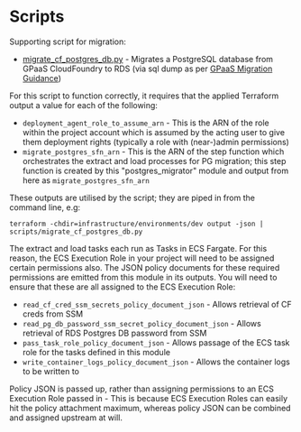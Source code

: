 # Scripts

Supporting script for migration:

* [migrate_cf_postgres_db.py](migrate_cf_postgres_db.py) - Migrates a PostgreSQL database from GPaaS CloudFoundry to RDS (via sql dump as per [GPaaS Migration Guidance](https://www.cloud.service.gov.uk/migration-guidance/))

For this script to function correctly, it requires that the applied Terraform output a value for each of the following:

* `deployment_agent_role_to_assume_arn` - This is the ARN of the role within the project account which is assumed by the acting user to give them deployment rights (typically a role with (near-)admin permissions)
* `migrate_postgres_sfn_arn` - This is the ARN of the step function which orchestrates the extract and load processes for PG migration; this step function is created by this "postgres_migrator" module and output from here as `migrate_postgres_sfn_arn`

These outputs are utilised by the script; they are piped in from the command line, e.g:

`terraform -chdir=infrastructure/environments/dev output -json | scripts/migrate_cf_postgres_db.py`

The extract and load tasks each run as Tasks in ECS Fargate. For this reason, the ECS Execution Role in your project will need to be assigned certain permissions also. The JSON policy documents for these required permissions are emitted from this module in its outputs. You will need to ensure that these are all assigned to the ECS Execution Role:

* `read_cf_cred_ssm_secrets_policy_document_json` - Allows retrieval of CF creds from SSM
* `read_pg_db_password_ssm_secret_policy_document_json` - Allows retrieval of RDS Postgres DB password from SSM
* `pass_task_role_policy_document_json` - Allows passage of the ECS task role for the tasks defined in this module
* `write_container_logs_policy_document_json` - Allows the container logs to be written to

Policy JSON is passed up, rather than assigning permissions to an ECS Execution Role passed in - This is because ECS Execution Roles can easily hit the policy attachment maximum, whereas policy JSON can be combined and assigned upstream at will.
